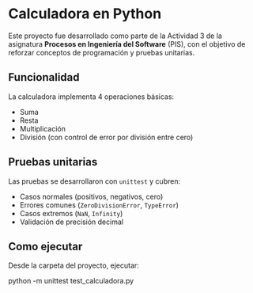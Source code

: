 # Calculadora en Python

Este proyecto fue desarrollado como parte de la Actividad 3 de la asignatura **Procesos en Ingeniería del Software** (PIS), con el objetivo de reforzar conceptos de programación y pruebas unitarias.

## Funcionalidad

La calculadora implementa 4 operaciones básicas:

- Suma
- Resta
- Multiplicación
- División (con control de error por división entre cero)

## Pruebas unitarias

Las pruebas se desarrollaron con `unittest` y cubren:

- Casos normales (positivos, negativos, cero)
- Errores comunes (`ZeroDivisionError`, `TypeError`)
- Casos extremos (`NaN`, `Infinity`)
- Validación de precisión decimal

## Como ejecutar

Desde la carpeta del proyecto, ejecutar:

python -m unittest test_calculadora.py